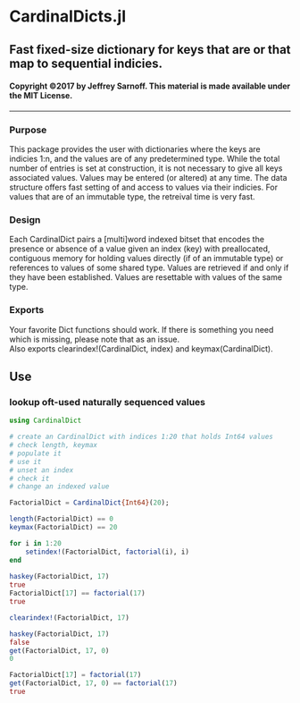 # CardinalDicts.jl
## Fast fixed-size dictionary for keys that are or that map to sequential indicies. 

#### Copyright &copy;2017 by Jeffrey Sarnoff.  This material is made available under the MIT License.
----------------------------------------------------------------


### Purpose
This package provides the user with dictionaries where the keys are indicies 1:n, and the values are of any predetermined type.  While the total number of entries is set at construction, it is not necessary to give all keys associated values.  Values may be entered (or altered) at any time.  The data structure offers fast setting of and access to values via their indicies.  For values that are of an immutable type, the retreival time is very fast.

### Design
Each CardinalDict pairs a [multi]word indexed bitset that encodes the presence or absence of a value given an index (key) with preallocated, contiguous memory for holding values directly (if of an immutable type) or references to values of some shared type.  Values are retrieved if and only if they have been established.  Values are resettable with values of the same type.

### Exports
Your favorite Dict functions should work.  If there is something you need which is missing, please note that as an issue.    
Also exports clearindex!(CardinalDict, index) and keymax(CardinalDict).

## Use

### lookup oft-used naturally sequenced values
```julia
using CardinalDict

# create an CardinalDict with indices 1:20 that holds Int64 values
# check length, keymax
# populate it
# use it
# unset an index
# check it
# change an indexed value

FactorialDict = CardinalDict{Int64}(20);

length(FactorialDict) == 0
keymax(FactorialDict) == 20

for i in 1:20
    setindex!(FactorialDict, factorial(i), i)
end
        
haskey(FactorialDict, 17)
true
FactorialDict[17] == factorial(17)
true

clearindex!(FactorialDict, 17)

haskey(FactorialDict, 17)
false
get(FactorialDict, 17, 0)
0

FactorialDict[17] = factorial(17)
get(FactorialDict, 17, 0) == factorial(17)
true

```
